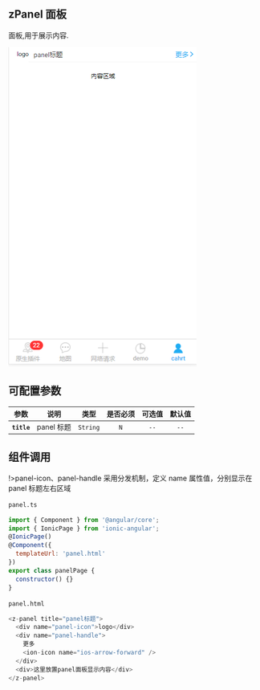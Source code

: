 ## zPanel 面板

面板,用于展示内容.

![](../_images/app/app-panel.png)

## 可配置参数

|    参数     |    说明    |   类型   | 是否必须 | 可选值 | 默认值 |
| :---------: | :--------: | :------: | :------: | :----: | :----: |
| **`title`** | panel 标题 | `String` |   `N`    |  `--`  |  `--`  |

## 组件调用

!>panel-icon、panel-handle 采用分发机制，定义 name 属性值，分别显示在 panel 标题左右区域

`panel.ts`

```js
import { Component } from '@angular/core';
import { IonicPage } from 'ionic-angular';
@IonicPage()
@Component({
  templateUrl: 'panel.html'
})
export class panelPage {
  constructor() {}
}
```

`panel.html`

```js
<z-panel title="panel标题">
  <div name="panel-icon">logo</div>
  <div name="panel-handle">
    更多
    <ion-icon name="ios-arrow-forward" />
  </div>
  <div>这里放置panel面板显示内容</div>
</z-panel>
```
